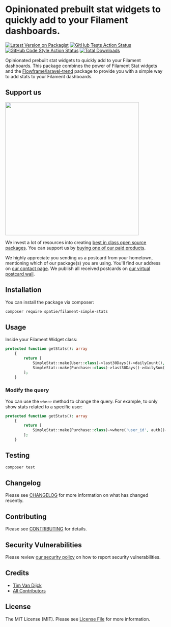#  Opinionated prebuilt stat widgets to quickly add to your Filament dashboards. 

[![Latest Version on Packagist](https://img.shields.io/packagist/v/spatie/filament-simple-stats.svg?style=flat-square)](https://packagist.org/packages/spatie/filament-simple-stats)
[![GitHub Tests Action Status](https://img.shields.io/github/actions/workflow/status/spatie/filament-simple-stats/run-tests.yml?branch=main&label=tests&style=flat-square)](https://github.com/spatie/filament-simple-stats/actions?query=workflow%3Arun-tests+branch%3Amain)
[![GitHub Code Style Action Status](https://img.shields.io/github/actions/workflow/status/spatie/filament-simple-stats/fix-php-code-style-issues.yml?branch=main&label=code%20style&style=flat-square)](https://github.com/spatie/filament-simple-stats/actions?query=workflow%3A"Fix+PHP+code+style+issues"+branch%3Amain)
[![Total Downloads](https://img.shields.io/packagist/dt/spatie/filament-simple-stats.svg?style=flat-square)](https://packagist.org/packages/spatie/filament-simple-stats)

Opinionated prebuilt stat widgets to quickly add to your Filament dashboards.
This package combines the power of Filament Stat widgets and the [Flowframe/laravel-trend](https://github.com/Flowframe/laravel-trend) package to provide you with a simple way to add stats to your Filament dashboards.

## Support us

[<img src="https://github-ads.s3.eu-central-1.amazonaws.com/filament-simple-stats.jpg?t=1" width="419px" />](https://spatie.be/github-ad-click/filament-simple-stats)

We invest a lot of resources into creating [best in class open source packages](https://spatie.be/open-source). You can support us by [buying one of our paid products](https://spatie.be/open-source/support-us).

We highly appreciate you sending us a postcard from your hometown, mentioning which of our package(s) you are using. You'll find our address on [our contact page](https://spatie.be/about-us). We publish all received postcards on [our virtual postcard wall](https://spatie.be/open-source/postcards).

## Installation

You can install the package via composer:

```bash
composer require spatie/filament-simple-stats
```

## Usage

Inside your Filament Widget class:

```php
protected function getStats(): array
    {
        return [
            SimpleStat::make(User::class)->last30Days()->dailyCount(),
            SimpleStat::make(Purchase::class)->last30Days()->dailySum('earnings'),
        ];
    }
```

### Modify the query
You can use the `where` method to change the query. For example, to only show stats related to a specific user:

```php
protected function getStats(): array
    {
        return [
            SimpleStat::make(Purchase::class)->where('user_id', auth()->id())->last30Days()->dailySum('earnings'),
        ];
    }
```

## Testing

```bash
composer test
```

## Changelog

Please see [CHANGELOG](CHANGELOG.md) for more information on what has changed recently.

## Contributing

Please see [CONTRIBUTING](CONTRIBUTING.md) for details.

## Security Vulnerabilities

Please review [our security policy](../../security/policy) on how to report security vulnerabilities.

## Credits

- [Tim Van Dijck](https://github.com/timvandijck)
- [All Contributors](../../contributors)

## License

The MIT License (MIT). Please see [License File](LICENSE.md) for more information.
